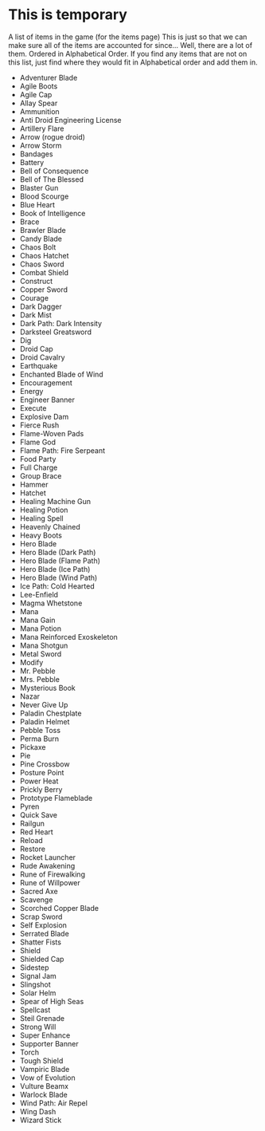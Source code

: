 # This is temporary
A list of items in the game (for the items page)
This is just so that we can make sure all of the items are accounted for since... Well, there are a lot of them.
Ordered in Alphabetical Order. If you find any items that are not on this list, just find where they would fit in Alphabetical order and add them in.

* Adventurer Blade
* Agile Boots
* Agile Cap
* Allay Spear
* Ammunition
* Anti Droid Engineering License
* Artillery Flare
* Arrow (rogue droid)
* Arrow Storm
* Bandages
* Battery
* Bell of Consequence
* Bell of The Blessed
* Blaster Gun
* Blood Scourge
* Blue Heart
* Book of Intelligence
* Brace
* Brawler Blade
* Candy Blade
* Chaos Bolt
* Chaos Hatchet
* Chaos Sword
* Combat Shield
* Construct
* Copper Sword
* Courage
* Dark Dagger
* Dark Mist
* Dark Path: Dark Intensity
* Darksteel Greatsword
* Dig
* Droid Cap
* Droid Cavalry
* Earthquake
* Enchanted Blade of Wind
* Encouragement
* Energy
* Engineer Banner
* Execute
* Explosive Dam
* Fierce Rush
* Flame-Woven Pads
* Flame God
* Flame Path: Fire Serpeant
* Food Party
* Full Charge
* Group Brace
* Hammer
* Hatchet
* Healing Machine Gun
* Healing Potion
* Healing Spell
* Heavenly Chained
* Heavy Boots
* Hero Blade
* Hero Blade (Dark Path)
* Hero Blade (Flame Path)
* Hero Blade (Ice Path)
* Hero Blade (Wind Path)
* Ice Path: Cold Hearted
* Lee-Enfield
* Magma Whetstone
* Mana
* Mana Gain
* Mana Potion
* Mana Reinforced Exoskeleton
* Mana Shotgun
* Metal Sword
* Modify
* Mr. Pebble
* Mrs. Pebble
* Mysterious Book
* Nazar
* Never Give Up
* Paladin Chestplate
* Paladin Helmet
* Pebble Toss
* Perma Burn
* Pickaxe
* Pie
* Pine Crossbow
* Posture Point
* Power Heat
* Prickly Berry
* Prototype Flameblade
* Pyren
* Quick Save
* Railgun
* Red Heart
* Reload
* Restore
* Rocket Launcher
* Rude Awakening
* Rune of Firewalking
* Rune of Willpower
* Sacred Axe
* Scavenge
* Scorched Copper Blade
* Scrap Sword
* Self Explosion
* Serrated Blade
* Shatter Fists
* Shield
* Shielded Cap
* Sidestep
* Signal Jam
* Slingshot
* Solar Helm
* Spear of High Seas
* Spellcast
* Steil Grenade
* Strong Will
* Super Enhance
* Supporter Banner
* Torch
* Tough Shield
* Vampiric Blade
* Vow of Evolution
* Vulture Beamx
* Warlock Blade
* Wind Path: Air Repel
* Wing Dash
* Wizard Stick